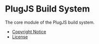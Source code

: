 PlugJS Build System
===================

The core module of the PlugJS build system.

* [Copyright Notice](https://github.com/plugjs/plug/blob/main/NOTICE.md)
* [License](https://github.com/plugjs/plug/blob/main/LICENSE.md)
